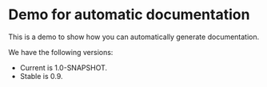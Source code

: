 <!-- 
This file is automatically generated. 
Please edit the source at src/main/documentation
-->
# Demo for automatic documentation

This is a demo to show how you can automatically generate documentation.

We have the following versions:

* Current is 1.0-SNAPSHOT.
* Stable is 0.9.
